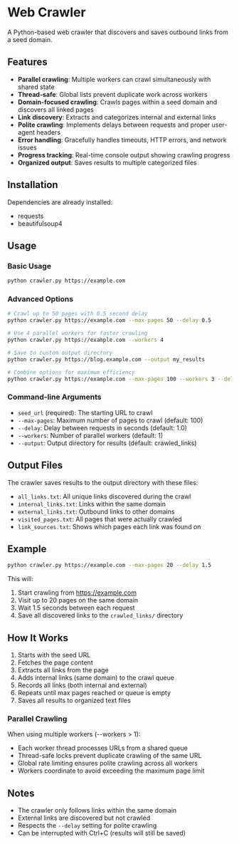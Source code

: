 # Web Crawler

A Python-based web crawler that discovers and saves outbound links from a seed domain.

## Features

- **Parallel crawling**: Multiple workers can crawl simultaneously with shared state
- **Thread-safe**: Global lists prevent duplicate work across workers
- **Domain-focused crawling**: Crawls pages within a seed domain and discovers all linked pages
- **Link discovery**: Extracts and categorizes internal and external links
- **Polite crawling**: Implements delays between requests and proper user-agent headers
- **Error handling**: Gracefully handles timeouts, HTTP errors, and network issues
- **Progress tracking**: Real-time console output showing crawling progress
- **Organized output**: Saves results to multiple categorized files

## Installation

Dependencies are already installed:
- requests
- beautifulsoup4

## Usage

### Basic Usage

```bash
python crawler.py https://example.com
```

### Advanced Options

```bash
# Crawl up to 50 pages with 0.5 second delay
python crawler.py https://example.com --max-pages 50 --delay 0.5

# Use 4 parallel workers for faster crawling
python crawler.py https://example.com --workers 4

# Save to custom output directory
python crawler.py https://blog.example.com --output my_results

# Combine options for maximum efficiency
python crawler.py https://example.com --max-pages 100 --workers 3 --delay 0.5
```

### Command-line Arguments

- `seed_url` (required): The starting URL to crawl
- `--max-pages`: Maximum number of pages to crawl (default: 100)
- `--delay`: Delay between requests in seconds (default: 1.0)
- `--workers`: Number of parallel workers (default: 1)
- `--output`: Output directory for results (default: crawled_links)

## Output Files

The crawler saves results to the output directory with these files:

- `all_links.txt`: All unique links discovered during the crawl
- `internal_links.txt`: Links within the same domain
- `external_links.txt`: Outbound links to other domains
- `visited_pages.txt`: All pages that were actually crawled
- `link_sources.txt`: Shows which pages each link was found on

## Example

```bash
python crawler.py https://example.com --max-pages 20 --delay 1.5
```

This will:
1. Start crawling from https://example.com
2. Visit up to 20 pages on the same domain
3. Wait 1.5 seconds between each request
4. Save all discovered links to the `crawled_links/` directory

## How It Works

1. Starts with the seed URL
2. Fetches the page content
3. Extracts all links from the page
4. Adds internal links (same domain) to the crawl queue
5. Records all links (both internal and external)
6. Repeats until max pages reached or queue is empty
7. Saves all results to organized text files

### Parallel Crawling

When using multiple workers (--workers > 1):
- Each worker thread processes URLs from a shared queue
- Thread-safe locks prevent duplicate crawling of the same URL
- Global rate limiting ensures polite crawling across all workers
- Workers coordinate to avoid exceeding the maximum page limit

## Notes

- The crawler only follows links within the same domain
- External links are discovered but not crawled
- Respects the `--delay` setting for polite crawling
- Can be interrupted with Ctrl+C (results will still be saved)
